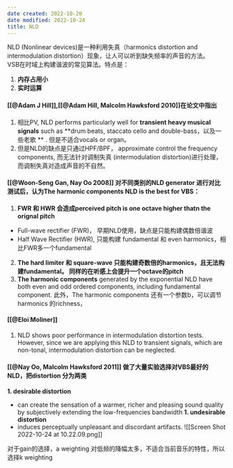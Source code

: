 ```yaml
---
date created: 2022-10-20
date modified: 2022-10-24
title: NLD
---
```


NLD (Nonlinear devices)是一种利用失真（harmonics distortion and intermodulation distortion）现象，让人可以听到缺失频率的声音的方法。  
VSB在时域上构建谐波的常见算法。特点是：

1. **内存占用小**
2. **实时运算**

#### [[@Adam J Hill]],[[@Adam Hill, Malcolm Hawksford  2010]]在论文中指出

1. 相比PV, NLD performs particularly well for **transient heavy musical signals** such as **drum beats, staccato cello and double-bass，以及一些老歌 ** . 但是不适合vocals or organ。
2. 但是NLD的缺点是只通过HPF/BPF， approximate control the frequency components, 而无法针对调制失真 (intermodulation distortion)进行处理，而调制失真对造成声音的不自然。

#### [[@Woon-Seng Gan, Nay Oo  2008]] 对不同类别的NLD generator 进行对比测试后，认为The harmonic components NLD is the best for VBS：

1. **FWR 和 HWR 会造成perceived pitch is one octave higher thatn the orignal pitch**
- Full-wave rectifier (FWR)， 早期NLD使用，缺点是只能构建偶数倍谐波
- Half Wave Rectifier (HWR), 只能构建 fundamental 和 even harmonics，相比FWR多一个fundamental
2. **The hard limiter 和 square-wave 只能构建奇数倍的harmonics，且无法构建fundamental。 同样的在听感上会提升一个octave的pitch**
3. **The harmonic components** generated by the exponential NLD have both even and odd ordered components, including fundamental component. 此外，The harmonic components 还有一个参数b，可以调节harmonics 的richness，

#### [[@Eloi Moliner]]

1. NLD shows poor performance in intermodulation distortion tests. However, since we are applying this NLD to transient signals, which are non-tonal, intermodulation distortion can be neglected.

#### [[@Nay Oo, Malcolm Hawksford  2011]] 做了大量实验选择对VBS最好的NLD，把distortion 分为两类

**1. desirable distortion**
- can create the sensation of a warmer, richer and pleasing sound quality by subjectively extending the low-frequencies bandwidth
**1. undesirable distortion**
- induces perceptually unpleasant and discordant artifacts.
![[Screen Shot 2022-10-24 at 10.22.09.png]]



对于gain的选择，a weighting 对低频的降幅太多，不适合当前音乐的特性，所以选择k weighting
